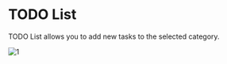 # TODO List

TODO List allows you to add new tasks to the selected category.

![1](https://user-images.githubusercontent.com/56321158/75572259-f90a9c00-5a5a-11ea-83ca-407ed8312684.jpg)